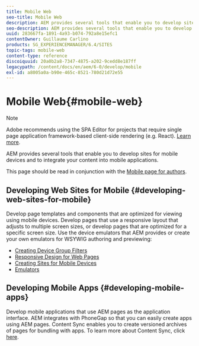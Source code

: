 ```yaml
---
title: Mobile Web
seo-title: Mobile Web
description: AEM provides several tools that enable you to develop sites for mobile devices and to integrate your content into mobile applications
seo-description: AEM provides several tools that enable you to develop sites for mobile devices and to integrate your content into mobile applications
uuid: 283667fa-1891-4a93-b074-792a8e15efc1
contentOwner: Guillaume Carlino
products: SG_EXPERIENCEMANAGER/6.4/SITES
topic-tags: mobile-web
content-type: reference
discoiquuid: 20a0b2a8-7347-4875-a202-9cedd8e187ff
legacypath: /content/docs/en/aem/6-0/develop/mobile
exl-id: a8005a0a-b90e-465c-8521-780d21d72e55
---
```

# Mobile Web{#mobile-web}

>[!NOTE]
>
>Adobe recommends using the SPA Editor for projects that require single page application framework-based client-side rendering (e.g. React). [Learn more](/help/sites-developing/spa-overview.md).

AEM provides several tools that enable you to develop sites for mobile devices and to integrate your content into mobile applications.

This page should be read in conjunction with the [Mobile page for authors](/help/sites-authoring/mobile.md).

## Developing Web Sites for Mobile {#developing-web-sites-for-mobile}

Develop page templates and components that are optimized for viewing using mobile devices. Develop pages that use a responsive layout that adjusts to multiple screen sizes, or develop pages that are optimized for a specific screen size. Use the device emulators that AEM provides or create your own emulators for WSYWIG authoring and previewing:

* [Creating Device Group Filters](/help/sites-developing/groupfilters.md)
* [Responsive Design for Web Pages](/help/sites-developing/responsive.md)
* [Creating Sites for Mobile Devices](/help/sites-developing/mobile.md)
* [Emulators](/help/sites-developing/emulators.md)

## Developing Mobile Apps {#developing-mobile-apps}

Develop mobile applications that use AEM pages as the application interface. AEM integrates with PhoneGap so that you can easily create apps using AEM pages. Content Sync enables you to create versioned archives of pages for bundling with apps. To learn more about Content Sync, click [here](/help/mobile/phonegap-contentsync.md).
